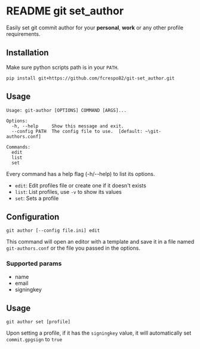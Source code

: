 # README git set_author

Easily set git commit author for your **personal**, **work** or any other profile requirements.

## Installation

Make sure python scripts path is in your `PATH`.

```shell
pip install git+https://github.com/fcrespo82/git-set_author.git
```

## Usage

```
Usage: git-author [OPTIONS] COMMAND [ARGS]...

Options:
  -h, --help     Show this message and exit.
  --config PATH  The config file to use.  [default: ~\git-authors.conf]

Commands:
  edit
  list
  set
```

Every command has a help flag (-h/--help) to list its options.

- `edit`: Edit profiles file or create one if it doesn't exists
- `list`: List profiles, use `-v` to show its values
- `set`: Sets a profile

## Configuration

```shell
git author [--config file.ini] edit 
```

This command will open an editor with a template and save it in a file named `git-authors.conf` or the file you passed in the options.

### Supported params

- name
- email
- signingkey


## Usage

```shell
git author set [profile]
```

Upon setting a profile, if it has the `signingkey` value, it will automatically set `commit.gpgsign` to `true`